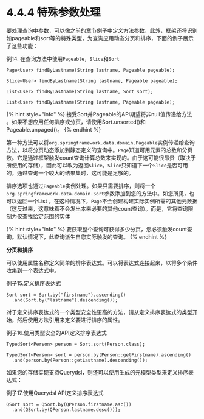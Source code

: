 # 4.4.4 特殊参数处理

要处理查询中参数，可以像之前的章节例子中定义方法参数，此外，框架还将识别如pageable和sort等的特殊类型，为查询应用动态分页和排序，下面的例子展示了这些功能：

 例14. 在查询方法中使用`Pageable`，`Slice`和`Sort`

```text
Page<User> findByLastname(String lastname, Pageable pageable);

Slice<User> findByLastname(String lastname, Pageable pageable);

List<User> findByLastname(String lastname, Sort sort);

List<User> findByLastname(String lastname, Pageable pageable);
```

{% hint style="info" %}
接受Sort并Pageable的API期望将非null值传递给方法 。如果不想应用任何排序或分页，请使用Sort.unsorted\(\)和Pageable.unpaged\(\)。
{% endhint %}

第一种方法可以将`org.springframework.data.domain.Pageable`实例传递给查询方法，以将分页动态添加到静态定义的查询中。`Page`知道可用元素的总数和分页数。它是通过框架触发count查询计算总数来实现的。由于这可能很昂贵（取决于所使用的存储），因此可以改为返回`Slice`。`Slice`只知道下一个`Slice`是否可用的，通过查询一个较大的结果集时，这可能是足够的。

排序选项也通过`Pageable`实例处理。如果只需要排序，则将一个`org.springframework.data.domain.Sort`参数添加到您的方法中。如您所见，也可以返回一个List 。在这种情况下，`Page`不会创建构建实际实例所需的其他元数据（这反过来，这意味着不会发出本来必要的其他count查询）。而是，它将查询限制为仅查找给定范围的实体

{% hint style="info" %}
要获取整个查询可获得多少分页，您必须触发count查询。默认情况下，此查询派生自您实际触发的查询。
{% endhint %}

**分页和排序**

可以使用属性名称定义简单的排序表达式。可以将表达式连接起来，以将多个条件收集到一个表达式中。

例子15.定义排序表达式

```text
Sort sort = Sort.by("firstname").ascending()
  .and(Sort.by("lastname").descending());
```

对于定义排序表达式的一个类型安全性更高的方法，请从定义排序表达式的类型开始，然后使用方法引用来定义要进行排序的属性。

例子16.使用类型安全的API定义排序表达式

```text
TypedSort<Person> person = Sort.sort(Person.class);

TypedSort<Person> sort = person.by(Person::getFirstname).ascending()
  .and(person.by(Person::getLastname).descending());
```

如果您的存储实现支持Querydsl，则还可以使用生成的元模型类型来定义排序表达式：

例子17.使用Querydsl API定义排序表达式

```text
QSort sort = QSort.by(QPerson.firstname.asc())
  .and(QSort.by(QPerson.lastname.desc()));
```



